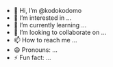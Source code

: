 - 👋 Hi, I’m @kodokodomo
- 👀 I’m interested in ...
- 🌱 I’m currently learning ...
- 💞️ I’m looking to collaborate on ...
- 📫 How to reach me ...
- 😄 Pronouns: ...
- ⚡ Fun fact: ...

<!---
kodokodomo/kodokodomo is a ✨ special ✨ repository because its `README.md` (this file) appears on your GitHub profile.
You can click the Preview link to take a look at your changes.
--->
